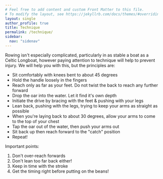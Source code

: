 ```yaml
---
# Feel free to add content and custom Front Matter to this file.
# To modify the layout, see https://jekyllrb.com/docs/themes/#overriding-theme-defaults
layout: single
author_profile: true
title: Technique
permalink: /technique/
sidebar:
  nav: "sidenav"
---
```

Rowing isn't especially complicated, particularly in as stable a boat as a Celtic Longboat, however paying attention to technique will help to prevent injury. We will help you with this, but the principles are:
<ul>
<li>Sit comfortably with knees bent to about 45 degrees</li>
<li>Hold the handle loosely in the fingers</li>
<li>Reach only as far as your feet. Do not twist the back to reach any further forward</li>
<li>Drop the oar into the water. Let it find it's own depth</li>
<li>Initiate the drive by bracing with the feet & pushing with your legs</li>
<li>Lean back, pushing with the legs, trying to keep your arms as straight as possible</li>
<li>When you're laying back to about 30 degrees, allow your arms to come to the top of your chest</li>
<li>Tap the oar out of the water, then push your arms out</li>
<li>Sit back up then reach forward to the "catch" position</li>
<li>Repeat!</li>
</ul>

Important points:
<ol>
<li>Don't over-reach forwards</li>
<li>Don't lean too far back either!</li>
<li>Keep in time with the stroke</li>
<li>Get the timing right before putting on the beans!</li>
</ol>


